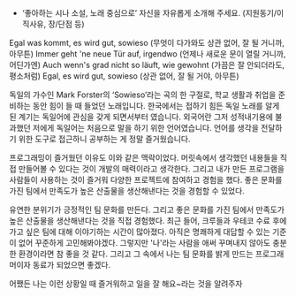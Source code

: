 - ‘좋아하는 시나 소설, 노래 중심으로’ 자신을 자유롭게 소개해 주세요. (지원동기/이직사유, 장/단점 등)

Egal was kommt, es wird gut, sowieso (무엇이 다가와도 상관 없어, 잘 될 거니까, 아무튼)
Immer geht 'ne neue Tür auf, irgendwo (언제나 새로운 문이 열릴 거니까, 어딘가엔)
Auch wenn's grad nicht so läuft, wie gewohnt (가끔은 잘 안되더라도, 평소처럼)
Egal, es wird gut, sowieso	(상관 없어, 잘 될 거야, 아무튼)

독일의 가수인 Mark Forster의 ‘Sowieso’라는 곡의 한 구절로, 학교 생활과 취업을 준비하는 동안 힘이 들 때 들었던 노래입니다. 한국에서는 접하기 힘든 독일 노래를 알게 된 계기는 독일어에 관심을 갖게 되면서부터 였습니다. 외국어란 그저 성적내기용에 불과했던 저에게 독일어는 처음으로 말을 하기 위한 언어였습니다. 언어를 생각을 전달하기 위한 도구로 접근하니 공부하는 게 정말 즐거웠습니다.

프로그래밍이 즐거웠던 이유도 이와 같은 맥락이었다.
머릿속에서 생각했던 내용들을 직접 만들어볼 수 있다는 것이 개발의 매력이라고 생각한다.
그리고 내가 만든 프로그램을 사람들이 사용하는 것이 즐거워 다양한 프로젝트에 참여하고 경험을 했다.
좋은 문화를 가진 팀에서 만족도가 높은 산출물을 생산해낸다는 것을 경험할 수 있었다.


유연한 분위기가 긍정적인 팀 문화를 만든다. 그리고 좋은 문화를 가진 팀에서 만족도가 높은 산출물을 생산해낸다는 것을 직접 경험했다. 최근 들어, 크루들과 우테코 수료 후에 가고 싶은 팀에 대해 이야기하는 시간이 많아졌다. 아직은 명쾌하게 대답할 수 있는 기준이 없어 꾸준하게 고민해봐야겠다. 그렇지만 '나'라는 사람을 애써 꾸며내지 않아도 충분한 환경이라면 참 좋을 것 같다. 그리고 그 속에서 나는 팀 문화를 밝게 만드는 프로그래머이자 동료가 되었으면 좋겠다.

어쨌든 나는 이런 상황일 때 즐거워하고 일을 잘 해요~라는 것을 알려주자

